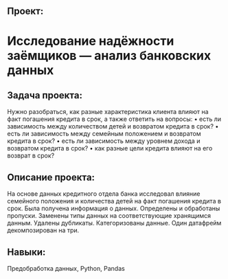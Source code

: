 ## Проект: 
# Исследование надёжности заёмщиков — анализ банковских данных
## Задача проекта:
Нужно разобраться, как разные характеристика клиента влияют на факт погашения кредита в срок, а также ответить на вопросы:
•	есть ли зависимость между количеством детей и возвратом кредита в срок?
•	есть ли зависимость между семейным положением и возвратом кредита в срок?
•	есть ли зависимость между уровнем дохода и возвратом кредита в срок?
•	как разные цели кредита влияют на его возврат в срок?
## Описание проекта:
На основе данных кредитного отдела банка исследовал влияние семейного положения и количества детей на факт погашения кредита в срок. Была получена информация о данных. Определены и обработаны пропуски. Заменены типы данных на соответствующие хранящимся данным. Удалены дубликаты. Категоризованы данные. Один датафрейм декомпозирован на три.
## Навыки: 
Предобработка данных, Python, Pandas

